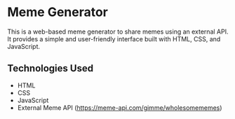 # Meme Generator

This is a web-based meme generator to share memes using an external API. It provides a simple and user-friendly interface built with HTML, CSS, and JavaScript.


## Technologies Used

- HTML
- CSS
- JavaScript
- External Meme API (https://meme-api.com/gimme/wholesomememes)

